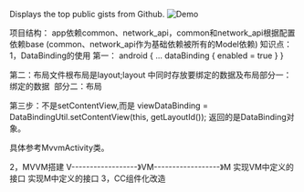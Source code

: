 Displays the top public gists from Github.
![Demo](http://i.giphy.com/3o7TKW0nrNSwdar7Ms.gif)

项目结构：
app依赖common、network_api，common和network_api根据配置依赖base
(common、network_api作为基础依赖被所有的Model依赖)
知识点：
1，DataBinding的使用
第一：
android {
    ...
    dataBinding {
        enabled = true
    }
}

第二：布局文件根布局是layout;layout 中同时存放要绑定的数据及布局
<layout xmlns:android="http://schemas.android.com/apk/res/android">
​  部分一：绑定的数据
    <data>
        <variable name="title" type="java.lang.String" />
    </data>
​
    部分二：布局
    <LinearLayout
        android:layout_width="match_parent"
        android:layout_height="match_parent"
        android:orientation="vertical">
        <TextView
            android:layout_width="wrap_content"
            android:layout_height="wrap_content"
            android:text="@{title}" />
    </LinearLayout>
</layout>

第三步：不是setContentView,而是 viewDataBinding = DataBindingUtil.setContentView(this, getLayoutId());
返回的是DataBinding对象。

具体参考MvvmActivity类。

2，MVVM搭建
            V------------------》VM------------------》M
  实现VM中定义的接口        实现M中定义的接口
3，CC组件化改造






